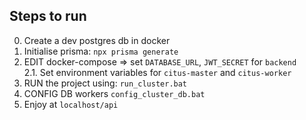## Steps to run
0. Create a dev postgres db in docker
1. Initialise prisma: `npx prisma generate`
2. EDIT docker-compose => set `DATABASE_URL`, `JWT_SECRET` for `backend` <br>
2.1. Set environment variables for `citus-master` and `citus-worker`
3. RUN the project using: `run_cluster.bat`
4. CONFIG DB workers `config_cluster_db.bat`
5. Enjoy at `localhost/api`
